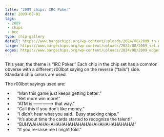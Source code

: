 ```yaml
---
title: "2009 chips: IRC Poker"
date: 2009-08-01
tags:
 - 2009
 - chips
 - bcc
type: chip-gallery
detail: https://www.bargechips.org/wp-content/uploads/2024/08/2009_tn.gif
large: https://www.bargechips.org/wp-content/uploads/2024/08/2009_set.gif
edges: https://www.bargechips.org/wp-content/uploads/2024/08/2009_edges.gif
---
```


This year, the theme is &#8220;IRC Poker.&#8221; Each chip in the chip set has a common obverse with a different r00lbot saying on the reverse (&#8220;tails&#8221;) side. Standard chip colors are used.

The r00lbot sayings used are:

* &nbsp;&nbsp;&nbsp; &#8220;Man this game just keeps getting better.&#8221;
* &nbsp;&nbsp;&nbsp; &#8220;Bet more win more!&#8221;
* &nbsp;&nbsp;&nbsp; &#8220;ATM is &#8212;&#8212;&#8212;&#8212;&#8211;&gt; that way.&#8221;
* &nbsp;&nbsp;&nbsp; &#8220;Call this if you don&#8217;t like money.&#8221;
* &nbsp;&nbsp;&nbsp; &#8220;I didn&#8217;t hear what you said.&nbsp; Busy stacking chips.&#8221;
* &nbsp;&nbsp;&nbsp; &#8220;It&#8217;s about time the cards started to recognize the talent!&#8221;
* &nbsp;&nbsp;&nbsp; &#8220;BUHWAHAHAHAHAHAHAHAHAHAHAHAHAHAHAHAHA!&#8221;
* &nbsp;&nbsp;&nbsp; &#8220;If you re-raise me I might fold.&#8221;
